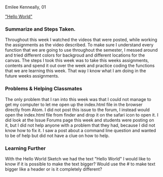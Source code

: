 Emilee Kenneally, 01

["Hello World"](https://emileek.github.io/120-work/hw-3/)

### Summarize and Steps Taken.
Throughout this week I watched the videos that were posted, while working the assignments as the video described. To make sure I understand every function that we are going to use throughout the semester, I messed around and tried different colors for backgroud and different locations for the canvas.
The steps I took this week was to take this weeks assignments, contents and spend it out over the week and practice coding the functions that we are learning this week. That way I know what I am doing in the future weeks assignments.

### Problems & Helping Classmates
The only problem that I ran into this week was that I could not manage to get my computer to let me open up the index.html file in the browser directly from Atom. I did not post this issue to  the forum, I instead would open the index.html file from finder and drop it on the safari icon to open it.
I did look at the Issue Forums page this week and students were posting on it, but I did not help anyone with a problem that they had, because I did not know how to fix it. I saw a post about a command line question and wanted to be of help but did not have a clue on how to help. 
### Learning Further
 With the Hello World Sketch we had the text "Hello World" I would like to know if it is possible to make the text bigger? Would use the # to make text bigger like a header or is it completely different?
